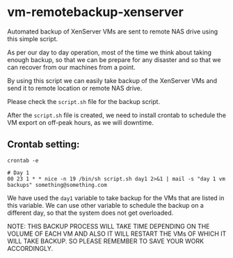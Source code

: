 # vm-remotebackup-xenserver
Automated backup of XenServer VMs are sent to remote NAS drive using this simple script. 

As per our day to day operation, most of the time we think about taking enough backup, so that we can be prepare for any disaster and so that we can recover from our machines from a point. 

By using this script we can easily take backup of the XenServer VMs and send it to remote location or remote NAS drive. 

Please check the ```script.sh``` file for the backup script.

After the ```script.sh``` file is created, we need to install crontab to schedule the VM export on off-peak hours, as we will downtime. 

## Crontab setting: 

```
crontab -e

# Day 1
00 23 1 * * nice -n 19 /bin/sh script.sh day1 2>&1 | mail -s "day 1 vm backups" something@something.com
```

We have used the ```day1``` variable to take backup for the VMs that are listed in this variable. We can use other variable to schedule the backup on a different day, so that the system does not get overloaded. 

NOTE: THIS BACKUP PROCESS WILL TAKE TIME DEPENDING ON THE VOLUME OF EACH VM AND ALSO IT WILL RESTART THE VMs OF WHICH IT WILL TAKE BACKUP. SO PLEASE REMEMBER TO SAVE YOUR WORK ACCORDINGLY.
